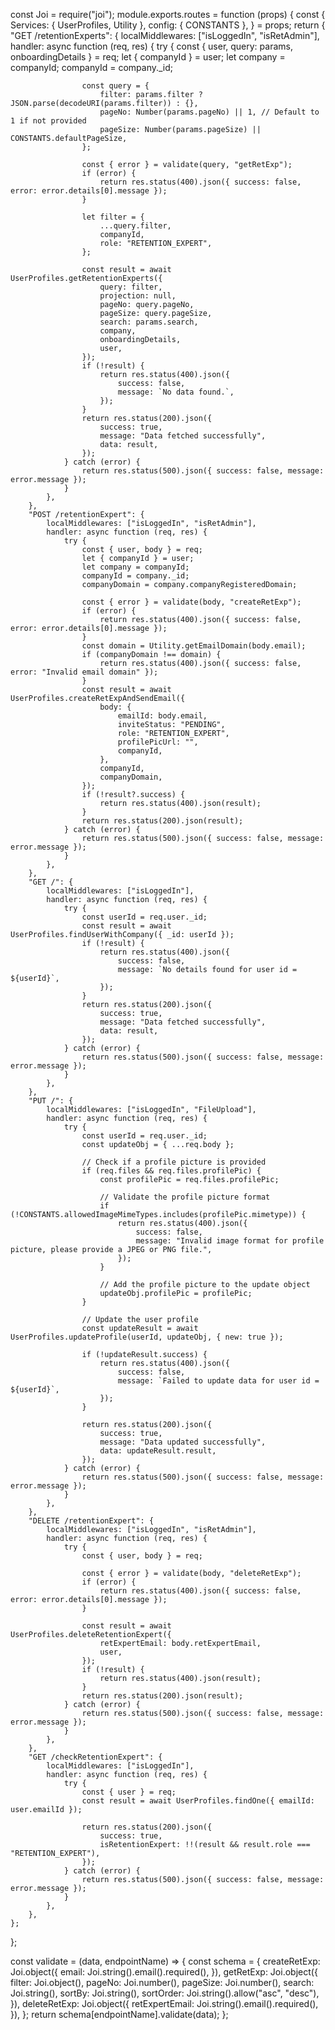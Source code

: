 const Joi = require("joi");
module.exports.routes = function (props) {
	const {
		Services: { UserProfiles, Utility },
		config: { CONSTANTS },
	} = props;
	return {
		"GET /retentionExperts": {
			localMiddlewares: ["isLoggedIn", "isRetAdmin"],
			handler: async function (req, res) {
				try {
					const { user, query: params, onboardingDetails } = req;
					let { companyId } = user;
					let company = companyId;
					companyId = company._id;

					const query = {
						filter: params.filter ? JSON.parse(decodeURI(params.filter)) : {},
						pageNo: Number(params.pageNo) || 1, // Default to 1 if not provided
						pageSize: Number(params.pageSize) || CONSTANTS.defaultPageSize,
					};

					const { error } = validate(query, "getRetExp");
					if (error) {
						return res.status(400).json({ success: false, error: error.details[0].message });
					}

					let filter = {
						...query.filter,
						companyId,
						role: "RETENTION_EXPERT",
					};

					const result = await UserProfiles.getRetentionExperts({
						query: filter,
						projection: null,
						pageNo: query.pageNo,
						pageSize: query.pageSize,
						search: params.search,
						company,
						onboardingDetails,
						user,
					});
					if (!result) {
						return res.status(400).json({
							success: false,
							message: `No data found.`,
						});
					}
					return res.status(200).json({
						success: true,
						message: "Data fetched successfully",
						data: result,
					});
				} catch (error) {
					return res.status(500).json({ success: false, message: error.message });
				}
			},
		},
		"POST /retentionExpert": {
			localMiddlewares: ["isLoggedIn", "isRetAdmin"],
			handler: async function (req, res) {
				try {
					const { user, body } = req;
					let { companyId } = user;
					let company = companyId;
					companyId = company._id;
					companyDomain = company.companyRegisteredDomain;

					const { error } = validate(body, "createRetExp");
					if (error) {
						return res.status(400).json({ success: false, error: error.details[0].message });
					}
					const domain = Utility.getEmailDomain(body.email);
					if (companyDomain !== domain) {
						return res.status(400).json({ success: false, error: "Invalid email domain" });
					}
					const result = await UserProfiles.createRetExpAndSendEmail({
						body: {
							emailId: body.email,
							inviteStatus: "PENDING",
							role: "RETENTION_EXPERT",
							profilePicUrl: "",
							companyId,
						},
						companyId,
						companyDomain,
					});
					if (!result?.success) {
						return res.status(400).json(result);
					}
					return res.status(200).json(result);
				} catch (error) {
					return res.status(500).json({ success: false, message: error.message });
				}
			},
		},
		"GET /": {
			localMiddlewares: ["isLoggedIn"],
			handler: async function (req, res) {
				try {
					const userId = req.user._id;
					const result = await UserProfiles.findUserWithCompany({ _id: userId });
					if (!result) {
						return res.status(400).json({
							success: false,
							message: `No details found for user id = ${userId}`,
						});
					}
					return res.status(200).json({
						success: true,
						message: "Data fetched successfully",
						data: result,
					});
				} catch (error) {
					return res.status(500).json({ success: false, message: error.message });
				}
			},
		},
		"PUT /": {
			localMiddlewares: ["isLoggedIn", "FileUpload"],
			handler: async function (req, res) {
				try {
					const userId = req.user._id;
					const updateObj = { ...req.body };
					
					// Check if a profile picture is provided
					if (req.files && req.files.profilePic) {
						const profilePic = req.files.profilePic;

						// Validate the profile picture format
						if (!CONSTANTS.allowedImageMimeTypes.includes(profilePic.mimetype)) {
							return res.status(400).json({
								success: false,
								message: "Invalid image format for profile picture, please provide a JPEG or PNG file.",
							});
						}

						// Add the profile picture to the update object
						updateObj.profilePic = profilePic;
					}

					// Update the user profile
					const updateResult = await UserProfiles.updateProfile(userId, updateObj, { new: true });

					if (!updateResult.success) {
						return res.status(400).json({
							success: false,
							message: `Failed to update data for user id = ${userId}`,
						});
					}

					return res.status(200).json({
						success: true,
						message: "Data updated successfully",
						data: updateResult.result,
					});
				} catch (error) {
					return res.status(500).json({ success: false, message: error.message });
				}
			},
		},
		"DELETE /retentionExpert": {
			localMiddlewares: ["isLoggedIn", "isRetAdmin"],
			handler: async function (req, res) {
				try {
					const { user, body } = req;

					const { error } = validate(body, "deleteRetExp");
					if (error) {
						return res.status(400).json({ success: false, error: error.details[0].message });
					}

					const result = await UserProfiles.deleteRetentionExpert({
						retExpertEmail: body.retExpertEmail,
						user,
					});
					if (!result) {
						return res.status(400).json(result);
					}
					return res.status(200).json(result);
				} catch (error) {
					return res.status(500).json({ success: false, message: error.message });
				}
			},
		},
		"GET /checkRetentionExpert": {
			localMiddlewares: ["isLoggedIn"],
			handler: async function (req, res) {
				try {
					const { user } = req;
					const result = await UserProfiles.findOne({ emailId: user.emailId });

					return res.status(200).json({
						success: true,
						isRetentionExpert: !!(result && result.role === "RETENTION_EXPERT"),
					});
				} catch (error) {
					return res.status(500).json({ success: false, message: error.message });
				}
			},
		},
	};
};

const validate = (data, endpointName) => {
	const schema = {
		createRetExp: Joi.object({
			email: Joi.string().email().required(),
		}),
		getRetExp: Joi.object({
			filter: Joi.object(),
			pageNo: Joi.number(),
			pageSize: Joi.number(),
			search: Joi.string(),
			sortBy: Joi.string(),
			sortOrder: Joi.string().allow("asc", "desc"),
		}),
		deleteRetExp: Joi.object({
			retExpertEmail: Joi.string().email().required(),
		}),
	};
	return schema[endpointName].validate(data);
};
